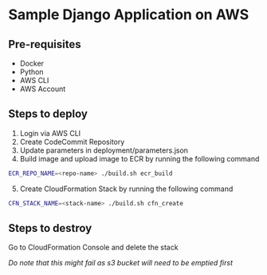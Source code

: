 # Sample Django Application on AWS

## Pre-requisites
- Docker
- Python
- AWS CLI
- AWS Account

## Steps to deploy
1. Login via AWS CLI
2. Create CodeCommit Repository
3. Update parameters in deployment/parameters.json
4. Build image and upload image to ECR by running the following command
```bash
ECR_REPO_NAME=<repo-name> ./build.sh ecr_build
```
5. Create CloudFormation Stack by running the following command
```bash
CFN_STACK_NAME=<stack-name> ./build.sh cfn_create
```

## Steps to destroy
Go to CloudFormation Console and delete the stack

_Do note that this might fail as s3 bucket will need to be emptied first_
